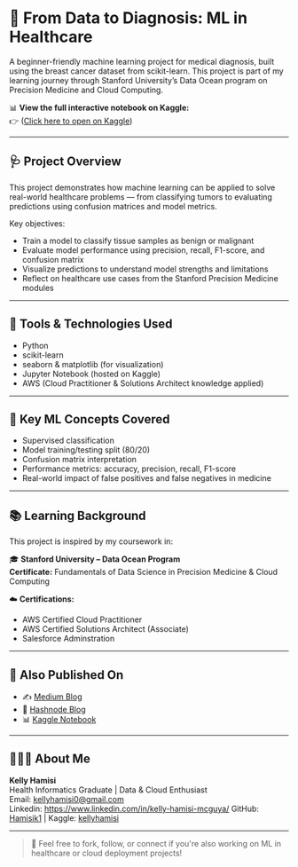 # 🧠 From Data to Diagnosis: ML in Healthcare

A beginner-friendly machine learning project for medical diagnosis, built using the breast cancer dataset from scikit-learn. This project is part of my learning journey through Stanford University’s Data Ocean program on Precision Medicine and Cloud Computing.

📊 **View the full interactive notebook on Kaggle:**  
👉 ([Click here to open on Kaggle]([https://www.kaggle.com/kellyhamisi/from-data-to-diagnosis-ml-in-healthcare](https://www.kaggle.com/code/kellyhamisi/from-data-to-diagnosis-ml-in-healthcare-stanford)))

---

## 🩺 Project Overview

This project demonstrates how machine learning can be applied to solve real-world healthcare problems — from classifying tumors to evaluating predictions using confusion matrices and model metrics.

Key objectives:
- Train a model to classify tissue samples as benign or malignant
- Evaluate model performance using precision, recall, F1-score, and confusion matrix
- Visualize predictions to understand model strengths and limitations
- Reflect on healthcare use cases from the Stanford Precision Medicine modules

---

## 🔬 Tools & Technologies Used

- Python
- scikit-learn
- seaborn & matplotlib (for visualization)
- Jupyter Notebook (hosted on Kaggle)
- AWS (Cloud Practitioner & Solutions Architect knowledge applied)

---

## 📌 Key ML Concepts Covered

- Supervised classification
- Model training/testing split (80/20)
- Confusion matrix interpretation
- Performance metrics: accuracy, precision, recall, F1-score
- Real-world impact of false positives and false negatives in medicine

---

## 📚 Learning Background

This project is inspired by my coursework in:

🎓 **Stanford University – Data Ocean Program**  
**Certificate:** Fundamentals of Data Science in Precision Medicine & Cloud Computing

☁️ **Certifications:**
- AWS Certified Cloud Practitioner
- AWS Certified Solutions Architect (Associate)
- Salesforce Adminstration 

---

## 🔗 Also Published On

- ✍️ [Medium Blog](https://medium.com/@kellyhamisi)
- 🧠 [Hashnode Blog](https://kellyhamisi.hashnode.dev)
- 📊 [Kaggle Notebook](https://www.kaggle.com/kellyhamisi/from-data-to-diagnosis-ml-in-healthcare)

---

## 👩🏽‍💻 About Me

**Kelly Hamisi**  
Health Informatics Graduate | Data & Cloud Enthusiast  
Email: [kellyhamisi0@gmail.com](mailto:kellyhamisi0@gmail.com)  
Linkedin: https://www.linkedin.com/in/kelly-hamisi-mcguya/
GitHub: [Hamisik1](https://github.com/Hamisik1) | Kaggle: [kellyhamisi](https://www.kaggle.com/kellyhamisi)

---

> 💬 Feel free to fork, follow, or connect if you're also working on ML in healthcare or cloud deployment projects!

